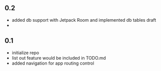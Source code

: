 ## 0.2
- added db support with Jetpack Room and implemented db tables draft
- 

## 0.1
- initialize repo
- list out feature would be included in TODO.md
- added navigation for app routing control